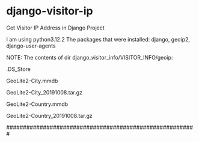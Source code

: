 # django-visitor-ip
Get Visitor IP Address in Django Project

I am using python3.12.2 The packages that were installed: django, geoip2, django-user-agents

NOTE: The contents of dir django_visitor_info/VISITOR_INFO/geoip:

.DS_Store

GeoLite2-City.mmdb

GeoLite2-City_20191008.tar.gz

GeoLite2-Country.mmdb

GeoLite2-Country_20191008.tar.gz

#########################################################